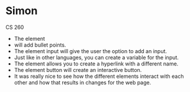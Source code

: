 # Simon
CS 260

- The element <li> will add bullet points.
- The element input will give the user the option to add an input.
- Just like in other languages, you can create a variable for the input.
- The element <span class> allows you to create a hyperlink with a different name.
- The element button will create an interactive button.
- It was really nice to see how the different elements interact with each other and how that results in changes for the web page.
